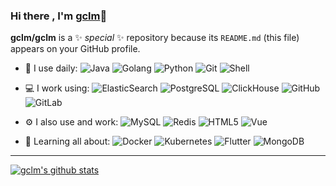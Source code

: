 ### Hi there , I'm [gclm](https://github.com/gclm)👋

**gclm/gclm** is a ✨ _special_ ✨ repository because its `README.md` (this file) appears on your GitHub profile.

<!-- - 🏢 I'm currently working at **sangfor. Ltd.** -->
- 🚀 I use daily:
  ![Java](https://img.shields.io/badge/-Java-blue?style=plastic&logo=java)
  ![Golang](https://img.shields.io/badge/-Golang-red?style=plastic&logo=go)
  ![Python](https://img.shields.io/badge/-Python-8fcfd1?style=plastic&logo=Python)
  ![Git](https://img.shields.io/badge/-Git-black?style=plastic&logo=git)
  ![Shell](https://img.shields.io/badge/-Shell-blasck?style=plastic&logo=Shell)

- 💻 I work using:
  ![ElasticSearch](https://img.shields.io/badge/-ElasticSearch-3b2e5a?style=plastic&logo=elastic)
  ![PostgreSQL](https://img.shields.io/badge/-PostgreSQL-white?style=plastic&logo=postgresql)
  ![ClickHouse](https://img.shields.io/badge/ClickHouse-232F3E?style=plastic&logo=ClickHouse)
  ![GitHub](https://img.shields.io/badge/-GitHub-181717?style=plastic&logo=github)
  ![GitLab](https://img.shields.io/badge/-GitLab-FCA121?style=plastic&logo=gitlab)

- ⚙️ I also use and work: 
  ![MySQL](https://img.shields.io/badge/-MySQL-white?style=plastic&logo=mysql)
  ![Redis](https://img.shields.io/badge/-Redis-6933FF?style=plastic&logo=redis)
  ![HTML5](https://img.shields.io/badge/-HTML5-E34F26?style=plastic&logo=html5&logoColor=white)
  ![Vue](https://img.shields.io/badge/-Vue.js-35495E?style=plastic&logo=vue.js)
<!--   ![CSS3](https://img.shields.io/badge/-CSS3-1572B6?style=plastic&logo=css3) -->
<!--   ![Bootstrap](https://img.shields.io/badge/-Bootstrap-563D7C?style=plastic&logo=bootstrap) -->
- 🌱 Learning all about:
  ![Docker](https://img.shields.io/badge/-Docker-black?style=plastic&logo=docker)
  ![Kubernetes](https://img.shields.io/badge/-Kubernetes-c7b198?style=plastic&logo=Kubernetes)
  ![Flutter](https://img.shields.io/badge/-Flutter-E10098?style=plastic&logo=flutter)
  ![MongoDB](https://img.shields.io/badge/-MongoDB-black?style=plastic&logo=mongodb)
<!-- - ⚡️ Fun fact: eat -->

***

[![gclm's github stats](https://github-readme-stats.vercel.app/api?username=gclm&show_icons=true)](https://github.com/gclm)


<!--
Here are some ideas to get you started:

- 🔭 I’m currently working on ...
- 🌱 I’m currently learning ...
- 👯 I’m looking to collaborate on ...
- 🤔 I’m looking for help with ...
- 💬 Ask me about ...
- 📫 How to reach me: ...
- 😄 Pronouns: ...
- ⚡ Fun fact: ...
-->
<!-- 目前是一家网络安全公司的菜鸡，熟悉Java、Python, 对 Go 和 Flutter 均有涉猎 -->




